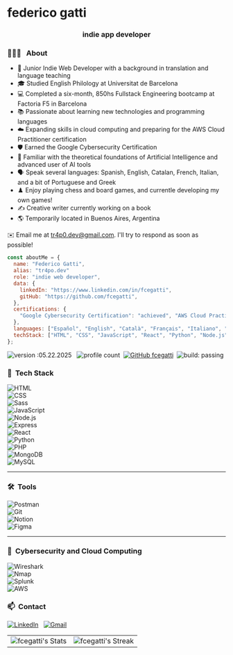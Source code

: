 <h1 align="left">federico gatti</h1>
<h3 align="center">indie app developer</h3>



### 👨🏻‍💻 &nbsp; About  

- 🚀&nbsp;Junior Indie Web Developer with a background in translation and language teaching  
- 🎓&nbsp;Studied English Philology at Universitat de Barcelona
- 💻&nbsp;Completed a six-month, 850hs Fullstack Engineering bootcamp at Factoria F5 in Barcelona  
- 📚&nbsp;Passionate about learning new technologies and programming languages
- ☁️&nbsp;Expanding skills in cloud computing and preparing for the AWS Cloud Practitioner certification  
- 🛡️&nbsp;Earned the Google Cybersecurity Certification
- 🤖&nbsp;Familiar with the theoretical foundations of Artificial Intelligence and advanced user of AI tools
- 🗣️&nbsp;Speak several languages: Spanish, English, Catalan, French, Italian, and a bit of Portuguese and Greek  
- ♟️&nbsp;Enjoy playing chess and board games, and currentle developing my own games! 
- ✍️&nbsp;Creative writer currently working on a book
- 🌎&nbsp;Temporarily located in Buenos Aires, Argentina 

✉️&nbsp;Email me at tr4p0.dev@gmail.com. I'll try to respond as soon as possible!<br>


<!-- 📄 &nbsp;You can check my [Resume](https://) for more details about my working experience. -->


```javascript
const aboutMe = {
  name: "Federico Gatti",
  alias: "tr4po.dev"
  role: "indie web developer",
  data: { 
    linkedIn: "https://www.linkedin.com/in/fcegatti",
    gitHub: "https://github.com/fcegatti",
  },
  certifications: {
    "Google Cybersecurity Certification": "achieved", "AWS Cloud Practitioner": "in progress",
  },
  languages: ["Español", "English", "Català", "Français", "Italiano", "Ελληνικά", "Português", "Avañe'ẽ"],
  techStack: ["HTML", "CSS", "JavaScript", "React", "Python", "Node.js", "PHP", "Laravel", "MySQL", "MongoDB"],
};
```

![version :05.22.2025](https://img.shields.io/badge/version-12.03.2023-informational) &nbsp;
![profile count](https://komarev.com/ghpvc/?username=fcegatti&color=red)&nbsp;
[![GitHub fcegatti](https://img.shields.io/github/followers/fcegatti?label=follow&style=social)](https://github.com/fcegatti)&nbsp;
![build: passing](https://img.shields.io/badge/build-passing-success)

### 🔧 &nbsp;Tech Stack  

![HTML](https://img.shields.io/badge/-HTML-05122A?style=flat&logo=HTML5)&nbsp;  
![CSS](https://img.shields.io/badge/-CSS-05122A?style=flat&logo=CSS3&logoColor=1572B6)&nbsp;  
![Sass](https://img.shields.io/badge/-Sass-05122A?style=flat&logo=Sass)&nbsp;  
![JavaScript](https://img.shields.io/badge/-JavaScript-05122A?style=flat&logo=javascript)&nbsp;  
![Node.js](https://img.shields.io/badge/-Node.js-05122A?style=flat&logo=node.js)&nbsp;  
![Express](https://img.shields.io/badge/-Express.js-05122A?style=flat&logo=express)&nbsp;  
![React](https://img.shields.io/badge/-React-05122A?style=flat&logo=react)&nbsp;  
![Python](https://img.shields.io/badge/-Python-05122A?style=flat&logo=python)&nbsp;  
![PHP](https://img.shields.io/badge/-PHP-05122A?style=flat&logo=php)&nbsp;   
![MongoDB](https://img.shields.io/badge/-MongoDB-05122A?style=flat&logo=mongodb)&nbsp;  
![MySQL](https://img.shields.io/badge/-MySQL-05122A?style=flat&logo=mysql)&nbsp;  

---

### 🛠️ &nbsp;Tools  

![Postman](https://img.shields.io/badge/-Postman-05122A?style=flat&logo=postman)&nbsp;  
![Git](https://img.shields.io/badge/-Git-05122A?style=flat&logo=Git&logoColor=F05032)&nbsp;  
![Notion](https://img.shields.io/badge/-Notion-05122A?style=flat&logo=notion)&nbsp;  
![Figma](https://img.shields.io/badge/-Figma-05122A?style=flat&logo=figma)&nbsp;  

---

### 🔐 &nbsp;Cybersecurity and Cloud Computing  

![Wireshark](https://img.shields.io/badge/-Wireshark-05122A?style=flat&logo=wireshark)&nbsp;  
![Nmap](https://img.shields.io/badge/-Nmap-05122A?style=flat&logo=nmap)&nbsp;  
![Splunk](https://img.shields.io/badge/-Splunk-05122A?style=flat&logo=splunk)&nbsp;  
![AWS](https://img.shields.io/badge/-AWS-05122A?style=flat&logo=amazon-aws)&nbsp;  



  ### 📫 &nbsp;Contact
<a href="https://www.linkedin.com/in/fcegatti/"><img alt="LinkedIn" src="https://img.shields.io/badge/linkedin%20-%230077B5.svg?&style=flat&logo=linkedin&logoColor=white"/></a> &nbsp;
<a href="mailto:tr4p0.dev@gmail.com"><img alt="Gmail" src="https://img.shields.io/badge/Gmail-EA4335?style=flat-square&logo=gmail&logoColor=white&color=EA4335" /></a> &nbsp;

<div align="center">
  <table>
    <tr>
      <td>
        <div align="center">
          <img src="https://github-readme-stats.vercel.app/api?username=fcegatti&theme=tokyonight&show_icons=true&hide_border=true&count_private=true" alt="fcegatti's Stats">
        </div>
      </td>
      <td>
        <div align="center">
          <img src="https://github-readme-streak-stats.herokuapp.com/?user=fcegatti&theme=tokyonight&hide_border=true&currStreakNum=1&currStreakLabel=Current%20streak" alt="fcegatti's Streak">
        </div>
      </td>
    </tr>
  </table>
</div>

